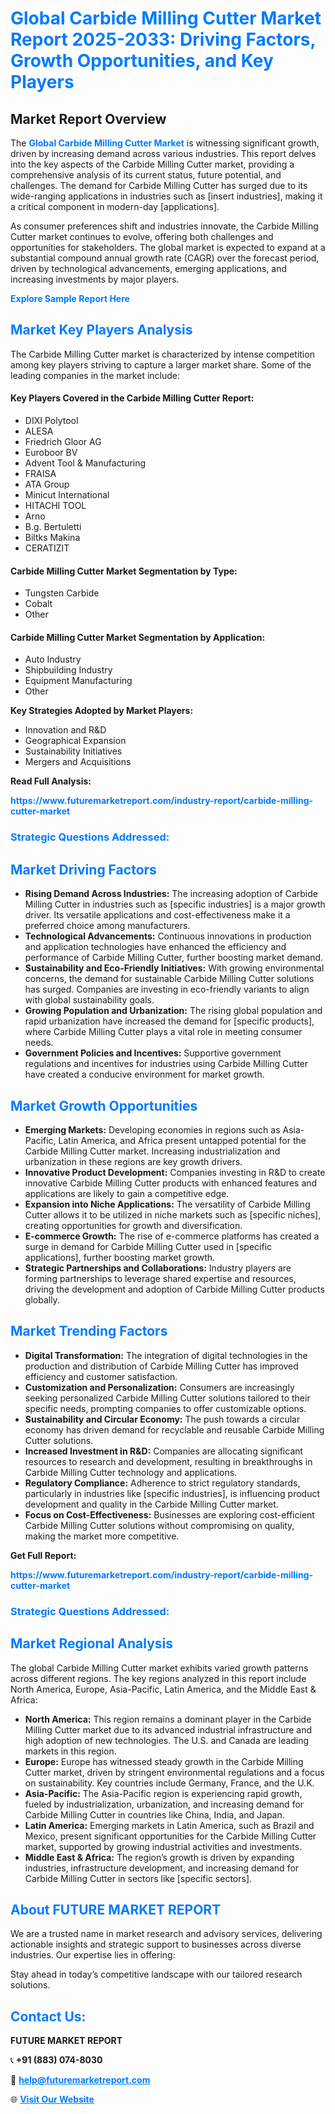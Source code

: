 <h1 style="color: #007BFF;">Global Carbide Milling Cutter Market Report 2025-2033: Driving Factors, Growth Opportunities, and Key Players</h1>

<section id="overview">
<h2>Market Report Overview</h2>
<p>The <a href="https://www.futuremarketreport.com/industry-report/carbide-milling-cutter-market" style="color: #007BFF; text-decoration: none;"><strong>Global Carbide Milling Cutter Market</strong></a> is witnessing significant growth, driven by increasing demand across various industries. This report delves into the key aspects of the Carbide Milling Cutter market, providing a comprehensive analysis of its current status, future potential, and challenges. The demand for Carbide Milling Cutter has surged due to its wide-ranging applications in industries such as [insert industries], making it a critical component in modern-day [applications].</p>
<p>As consumer preferences shift and industries innovate, the Carbide Milling Cutter market continues to evolve, offering both challenges and opportunities for stakeholders. The global market is expected to expand at a substantial compound annual growth rate (CAGR) over the forecast period, driven by technological advancements, emerging applications, and increasing investments by major players.</p>
</section>

<section id="overview">
<p><a href="https://www.futuremarketreport.com/request-sample/reportId=115111" style="color: #007BFF; text-decoration: none;"><strong>Explore Sample Report Here</strong></a></p>
</section>

<section id="key-players">
<h2 style="color: #007BFF;">Market Key Players Analysis</h2>
<p>The Carbide Milling Cutter market is characterized by intense competition among key players striving to capture a larger market share. Some of the leading companies in the market include:</p>
<h4>Key Players Covered in the Carbide Milling Cutter Report:</h4>
<ul><li>DIXI Polytool</li><li>ALESA</li><li>Friedrich Gloor AG</li><li>Euroboor BV</li><li>Advent Tool &amp; Manufacturing</li><li>FRAISA</li><li>ATA Group</li><li>Minicut International</li><li>HITACHI TOOL</li><li>Arno</li><li>B.g. Bertuletti</li><li>Biltks Makina</li><li>CERATIZIT</li></ul>
<h4>Carbide Milling Cutter Market Segmentation by Type:</h4>
<ul><li>Tungsten Carbide</li><li>Cobalt</li><li>Other</li></ul>

<h4>Carbide Milling Cutter Market Segmentation by Application:</h4>
<ul><li>Auto Industry</li><li>Shipbuilding Industry</li><li>Equipment Manufacturing</li><li>Other</li></ul>
<p><strong>Key Strategies Adopted by Market Players:</strong></p>
<ul>
<li>Innovation and R&D</li>
<li>Geographical Expansion</li>
<li>Sustainability Initiatives</li>
<li>Mergers and Acquisitions</li>
</ul>
</section>

<section>
<p><strong>Read Full Analysis: </strong></p><a href="https://www.futuremarketreport.com/industry-report/carbide-milling-cutter-market" style="color: #007BFF; text-decoration: none;"><strong>https://www.futuremarketreport.com/industry-report/carbide-milling-cutter-market</strong></a>
<h3 style="color: #007BFF;">Strategic Questions Addressed:</h3>
</section>

<section id="driving-factors">
<h2 style="color: #007BFF;">Market Driving Factors</h2>
<ul>
<li><strong>Rising Demand Across Industries:</strong> The increasing adoption of Carbide Milling Cutter in industries such as [specific industries] is a major growth driver. Its versatile applications and cost-effectiveness make it a preferred choice among manufacturers.</li>
<li><strong>Technological Advancements:</strong> Continuous innovations in production and application technologies have enhanced the efficiency and performance of Carbide Milling Cutter, further boosting market demand.</li>
<li><strong>Sustainability and Eco-Friendly Initiatives:</strong> With growing environmental concerns, the demand for sustainable Carbide Milling Cutter solutions has surged. Companies are investing in eco-friendly variants to align with global sustainability goals.</li>
<li><strong>Growing Population and Urbanization:</strong> The rising global population and rapid urbanization have increased the demand for [specific products], where Carbide Milling Cutter plays a vital role in meeting consumer needs.</li>
<li><strong>Government Policies and Incentives:</strong> Supportive government regulations and incentives for industries using Carbide Milling Cutter have created a conducive environment for market growth.</li>
</ul>
</section>

<section id="growth-opportunities">
<h2 style="color: #007BFF;">Market Growth Opportunities</h2>
<ul>
<li><strong>Emerging Markets:</strong> Developing economies in regions such as Asia-Pacific, Latin America, and Africa present untapped potential for the Carbide Milling Cutter market. Increasing industrialization and urbanization in these regions are key growth drivers.</li>
<li><strong>Innovative Product Development:</strong> Companies investing in R&D to create innovative Carbide Milling Cutter products with enhanced features and applications are likely to gain a competitive edge.</li>
<li><strong>Expansion into Niche Applications:</strong> The versatility of Carbide Milling Cutter allows it to be utilized in niche markets such as [specific niches], creating opportunities for growth and diversification.</li>
<li><strong>E-commerce Growth:</strong> The rise of e-commerce platforms has created a surge in demand for Carbide Milling Cutter used in [specific applications], further boosting market growth.</li>
<li><strong>Strategic Partnerships and Collaborations:</strong> Industry players are forming partnerships to leverage shared expertise and resources, driving the development and adoption of Carbide Milling Cutter products globally.</li>
</ul>
</section>

<section id="trending-factors">
<h2 style="color: #007BFF;">Market Trending Factors</h2>
<ul>
<li><strong>Digital Transformation:</strong> The integration of digital technologies in the production and distribution of Carbide Milling Cutter has improved efficiency and customer satisfaction.</li>
<li><strong>Customization and Personalization:</strong> Consumers are increasingly seeking personalized Carbide Milling Cutter solutions tailored to their specific needs, prompting companies to offer customizable options.</li>
<li><strong>Sustainability and Circular Economy:</strong> The push towards a circular economy has driven demand for recyclable and reusable Carbide Milling Cutter solutions.</li>
<li><strong>Increased Investment in R&D:</strong> Companies are allocating significant resources to research and development, resulting in breakthroughs in Carbide Milling Cutter technology and applications.</li>
<li><strong>Regulatory Compliance:</strong> Adherence to strict regulatory standards, particularly in industries like [specific industries], is influencing product development and quality in the Carbide Milling Cutter market.</li>
<li><strong>Focus on Cost-Effectiveness:</strong> Businesses are exploring cost-efficient Carbide Milling Cutter solutions without compromising on quality, making the market more competitive.</li>
</ul>
</section>

<section>
<p><strong>Get Full Report: </strong></p><a href="https://www.futuremarketreport.com/industry-report/carbide-milling-cutter-market" style="color: #007BFF; text-decoration: none;"><strong>https://www.futuremarketreport.com/industry-report/carbide-milling-cutter-market</strong></a>
<h3 style="color: #007BFF;">Strategic Questions Addressed:</h3>
</section>


<section id="regional-analysis">
<h2 style="color: #007BFF;">Market Regional Analysis</h2>
<p>The global Carbide Milling Cutter market exhibits varied growth patterns across different regions. The key regions analyzed in this report include North America, Europe, Asia-Pacific, Latin America, and the Middle East & Africa:</p>
<ul>
<li><strong>North America:</strong> This region remains a dominant player in the Carbide Milling Cutter market due to its advanced industrial infrastructure and high adoption of new technologies. The U.S. and Canada are leading markets in this region.</li>
<li><strong>Europe:</strong> Europe has witnessed steady growth in the Carbide Milling Cutter market, driven by stringent environmental regulations and a focus on sustainability. Key countries include Germany, France, and the U.K.</li>
<li><strong>Asia-Pacific:</strong> The Asia-Pacific region is experiencing rapid growth, fueled by industrialization, urbanization, and increasing demand for Carbide Milling Cutter in countries like China, India, and Japan.</li>
<li><strong>Latin America:</strong> Emerging markets in Latin America, such as Brazil and Mexico, present significant opportunities for the Carbide Milling Cutter market, supported by growing industrial activities and investments.</li>
<li><strong>Middle East & Africa:</strong> The region’s growth is driven by expanding industries, infrastructure development, and increasing demand for Carbide Milling Cutter in sectors like [specific sectors].</li>
</ul>
</section>

<footer>
<h2 style="color: #007BFF;">About FUTURE MARKET REPORT</h2>
<p>We are a trusted name in market research and advisory services, delivering actionable insights and strategic support to businesses across diverse industries. Our expertise lies in offering:</p>

<p>Stay ahead in today’s competitive landscape with our tailored research solutions.</p>

<h2 style="color: #007BFF;">Contact Us:</h2>
<p><strong>FUTURE MARKET REPORT</strong></p>
<p>📞 <strong>+91 (883) 074-8030</strong></p>
<p>📧 <strong><a href="mailto:help@futuremarketreport.com" style="color: #007BFF;">help@futuremarketreport.com</a></strong></p>
<p>🌐 <strong><a href="https://www.futuremarketreport.com/" style="color: #007BFF;">Visit Our Website</a></strong></p>
</footer>